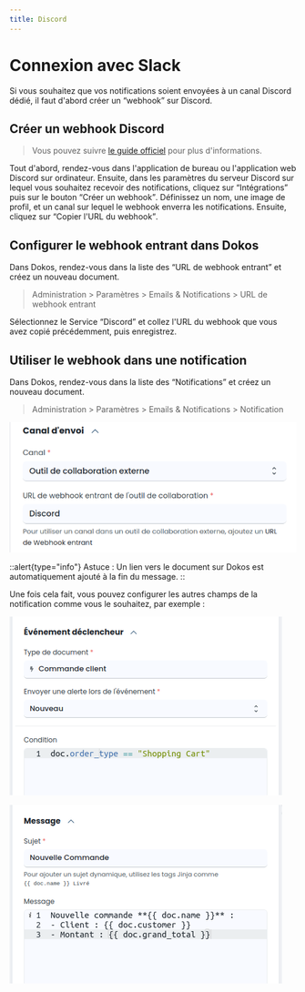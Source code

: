 ```yaml
---
title: Discord
---
```


# Connexion avec Slack

Si vous souhaitez que vos notifications soient envoyées à un canal Discord dédié, il faut d'abord créer un <q>webhook</q> sur Discord.

## Créer un webhook Discord

> Vous pouvez suivre [le guide officiel](https://support.discord.com/hc/en-us/articles/228383668-Intro-to-Webhooks) pour plus d'informations.

Tout d'abord, rendez-vous dans l'application de bureau ou l'application web Discord sur ordinateur.
Ensuite, dans les paramètres du serveur Discord sur lequel vous souhaitez recevoir des notifications,
cliquez sur <q>Intégrations</q> puis sur le bouton <q>Créer un webhook</q>.
Définissez un nom, une image de profil, et un canal sur lequel le webhook enverra les notifications.
Ensuite, cliquez sur <q>Copier l'URL du webhook</q>.

## Configurer le webhook entrant dans Dokos

Dans Dokos, rendez-vous dans la liste des <q>URL de webhook entrant</q> et créez un nouveau document.

> Administration > Paramètres > Emails & Notifications > URL de webhook entrant

Sélectionnez le Service <q>Discord</q> et collez l'URL du webhook que vous avez copié précédemment, puis enregistrez.

## Utiliser le webhook dans une notification

Dans Dokos, rendez-vous dans la liste des <q>Notifications</q> et créez un nouveau document.

> Administration > Paramètres > Emails & Notifications > Notification

![Le champ "Canal" contient la valeur "Outil de collaboration externe", et le champ "URL de webhook entrant de l'outil de collaboration" contient la valeur "Discord"](/content/integrations/discord/notification-discord-1.png)

::alert{type="info"}
Astuce : Un lien vers le document sur Dokos est automatiquement ajouté à la fin du message.
::

Une fois cela fait, vous pouvez configurer les autres champs de la notification comme vous le souhaitez, par exemple :

![Le champ "Type de document" contient la valeur "Commande client", le champ "Envoyer une alerte lors de l'événement" contient la valeur "Nouveau", et le champ "Condition" contient la valeur `doc.order_type == "Shopping Cart"`](/content/integrations/discord/notification-exemple-1.png)

![Le champ "Sujet" contient la valeur "Nouvelle Commande", et le champ "Message" contient la valeur "Nouvelle commande {{ doc.name }}"](/content/integrations/discord/notification-exemple-2.png)


<!--
```json
{
    "doctype": "Notification",
    "enabled": 1,
    "is_standard": 0,
    "channel": "External Collaboration Tool",
    "send_system_notification": 0,
    "event": "New",
    "message_editor_type": "HTML Editor",
    "message": "Nouvelle commande **{{ doc.name }}** :\n- Client : {{ doc.customer }}\n- Montant : {{ doc.grand_total }}",
    "incoming_webhook_url": "Discord",
    "document_type": "Sales Order",
    "condition": "doc.order_type == 'Shopping Cart'",
    "subject": "Nouvelle Commande"
}
```
-->